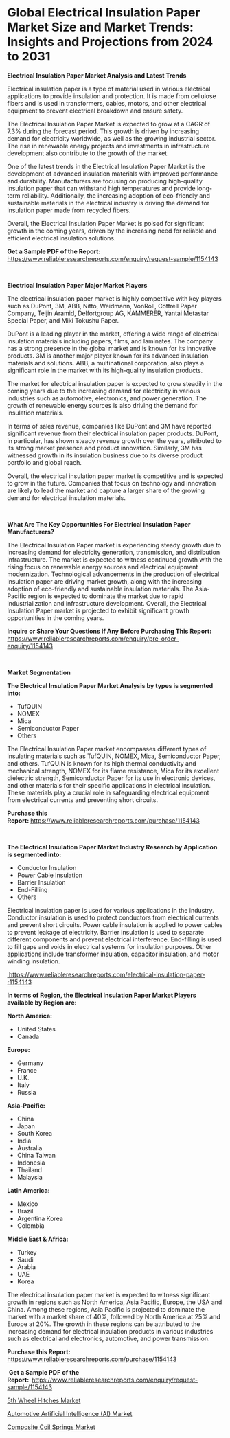 <p><h1>Global Electrical Insulation Paper Market Size and Market Trends: Insights and Projections from 2024 to 2031</h1></p><p><strong>Electrical Insulation Paper Market Analysis and Latest Trends</strong></p>
<p><p>Electrical insulation paper is a type of material used in various electrical applications to provide insulation and protection. It is made from cellulose fibers and is used in transformers, cables, motors, and other electrical equipment to prevent electrical breakdown and ensure safety.</p><p>The Electrical Insulation Paper Market is expected to grow at a CAGR of 7.3% during the forecast period. This growth is driven by increasing demand for electricity worldwide, as well as the growing industrial sector. The rise in renewable energy projects and investments in infrastructure development also contribute to the growth of the market.</p><p>One of the latest trends in the Electrical Insulation Paper Market is the development of advanced insulation materials with improved performance and durability. Manufacturers are focusing on producing high-quality insulation paper that can withstand high temperatures and provide long-term reliability. Additionally, the increasing adoption of eco-friendly and sustainable materials in the electrical industry is driving the demand for insulation paper made from recycled fibers.</p><p>Overall, the Electrical Insulation Paper Market is poised for significant growth in the coming years, driven by the increasing need for reliable and efficient electrical insulation solutions.</p></p>
<p><strong>Get a Sample PDF of the Report:&nbsp;</strong> <a href="https://www.reliableresearchreports.com/enquiry/request-sample/1154143">https://www.reliableresearchreports.com/enquiry/request-sample/1154143</a></p>
<p>&nbsp;</p>
<p><strong>Electrical Insulation Paper Major Market Players</strong></p>
<p><p>The electrical insulation paper market is highly competitive with key players such as DuPont, 3M, ABB, Nitto, Weidmann, VonRoll, Cottrell Paper Company, Teijin Aramid, Delfortgroup AG, KAMMERER, Yantai Metastar Special Paper, and Miki Tokushu Paper. </p><p>DuPont is a leading player in the market, offering a wide range of electrical insulation materials including papers, films, and laminates. The company has a strong presence in the global market and is known for its innovative products. 3M is another major player known for its advanced insulation materials and solutions. ABB, a multinational corporation, also plays a significant role in the market with its high-quality insulation products.</p><p>The market for electrical insulation paper is expected to grow steadily in the coming years due to the increasing demand for electricity in various industries such as automotive, electronics, and power generation. The growth of renewable energy sources is also driving the demand for insulation materials.</p><p>In terms of sales revenue, companies like DuPont and 3M have reported significant revenue from their electrical insulation paper products. DuPont, in particular, has shown steady revenue growth over the years, attributed to its strong market presence and product innovation. Similarly, 3M has witnessed growth in its insulation business due to its diverse product portfolio and global reach.</p><p>Overall, the electrical insulation paper market is competitive and is expected to grow in the future. Companies that focus on technology and innovation are likely to lead the market and capture a larger share of the growing demand for electrical insulation materials.</p></p>
<p>&nbsp;</p>
<p><strong>What Are The Key Opportunities For Electrical Insulation Paper Manufacturers?</strong></p>
<p><p>The Electrical Insulation Paper market is experiencing steady growth due to increasing demand for electricity generation, transmission, and distribution infrastructure. The market is expected to witness continued growth with the rising focus on renewable energy sources and electrical equipment modernization. Technological advancements in the production of electrical insulation paper are driving market growth, along with the increasing adoption of eco-friendly and sustainable insulation materials. The Asia-Pacific region is expected to dominate the market due to rapid industrialization and infrastructure development. Overall, the Electrical Insulation Paper market is projected to exhibit significant growth opportunities in the coming years.</p></p>
<p><strong>Inquire or Share Your Questions If Any Before Purchasing This Report:</strong> <a href="https://www.reliableresearchreports.com/enquiry/pre-order-enquiry/1154143">https://www.reliableresearchreports.com/enquiry/pre-order-enquiry/1154143</a></p>
<p>&nbsp;</p>
<p><strong>Market Segmentation</strong></p>
<p><strong>The Electrical Insulation Paper Market Analysis by types is segmented into:</strong></p>
<p><ul><li>TufQUIN</li><li>NOMEX</li><li>Mica</li><li>Semiconductor Paper</li><li>Others</li></ul></p>
<p><p>The Electrical Insulation Paper market encompasses different types of insulating materials such as TufQUIN, NOMEX, Mica, Semiconductor Paper, and others. TufQUIN is known for its high thermal conductivity and mechanical strength, NOMEX for its flame resistance, Mica for its excellent dielectric strength, Semiconductor Paper for its use in electronic devices, and other materials for their specific applications in electrical insulation. These materials play a crucial role in safeguarding electrical equipment from electrical currents and preventing short circuits.</p></p>
<p><strong>Purchase this Report:&nbsp;</strong><a href="https://www.reliableresearchreports.com/purchase/1154143">https://www.reliableresearchreports.com/purchase/1154143</a></p>
<p>&nbsp;</p>
<p><strong>The Electrical Insulation Paper Market Industry Research by Application is segmented into:</strong></p>
<p><ul><li>Conductor Insulation</li><li>Power Cable Insulation</li><li>Barrier Insulation</li><li>End-Filling</li><li>Others</li></ul></p>
<p><p>Electrical insulation paper is used for various applications in the industry. Conductor insulation is used to protect conductors from electrical currents and prevent short circuits. Power cable insulation is applied to power cables to prevent leakage of electricity. Barrier insulation is used to separate different components and prevent electrical interference. End-filling is used to fill gaps and voids in electrical systems for insulation purposes. Other applications include transformer insulation, capacitor insulation, and motor winding insulation.</p></p>
<p><a href="https://www.reliableresearchreports.com/electrical-insulation-paper-r1154143">&nbsp;https://www.reliableresearchreports.com/electrical-insulation-paper-r1154143</a></p>
<p><strong>In terms of Region, the Electrical Insulation Paper Market Players available by Region are:</strong></p>
<p>
    <p> <strong> North America: </strong>
        <ul>
            <li>United States</li>
            <li>Canada</li>
        </ul>
        </p> 
    <p> <strong> Europe: </strong>
        <ul>
            <li>Germany</li>
            <li>France</li>
            <li>U.K.</li>
            <li>Italy</li>
            <li>Russia</li>
        </ul>
        </p> 
    <p> <strong> Asia-Pacific: </strong>
        <ul>
            <li>China</li>
            <li>Japan</li>
            <li>South Korea</li>
            <li>India</li>
            <li>Australia</li>
            <li>China Taiwan</li>
            <li>Indonesia</li>
            <li>Thailand</li>
            <li>Malaysia</li>
        </ul>
        </p> 
    <p> <strong> Latin America: </strong>
        <ul>
            <li>Mexico</li>
            <li>Brazil</li>
            <li>Argentina Korea</li>
            <li>Colombia</li>
        </ul>
        </p> 
    <p> <strong> Middle East & Africa: </strong>
        <ul>
            <li>Turkey</li>
            <li>Saudi</li>
            <li>Arabia</li>
            <li>UAE</li>
            <li>Korea</li>
        </ul>
    </p>
    </p>
<p><p>The electrical insulation paper market is expected to witness significant growth in regions such as North America, Asia Pacific, Europe, the USA and China. Among these regions, Asia Pacific is projected to dominate the market with a market share of 40%, followed by North America at 25% and Europe at 20%. The growth in these regions can be attributed to the increasing demand for electrical insulation products in various industries such as electrical and electronics, automotive, and power transmission.</p></p>
<p><strong>Purchase this Report: </strong><a href="https://www.reliableresearchreports.com/purchase/1154143">https://www.reliableresearchreports.com/purchase/1154143</a></p>
<p>&nbsp;<strong>Get a Sample PDF of the Report:&nbsp;&nbsp;</strong><a href="https://www.reliableresearchreports.com/enquiry/request-sample/1154143">https://www.reliableresearchreports.com/enquiry/request-sample/1154143</a></p>
<p><strong></strong></p>
<p><p><a href="https://medium.com/@erinveum/5th-wheel-hitches-market-trends-a-detailed-study-of-its-market-segmentation-and-analyzing-the-222b73566b52">5th Wheel Hitches Market</a></p><p><a href="https://medium.com/@jacobwilkins67/automotive-artificial-intelligence-ai-market-size-share-trends-analysis-report-by-product-1eac73d572b0">Automotive Artificial Intelligence (AI) Market</a></p><p><a href="https://medium.com/@tiannaorton6767/composite-coil-springs-market-forecasts-market-trends-and-impact-analysis-2024-2031-82140ff22e07">Composite Coil Springs Market</a></p></p>